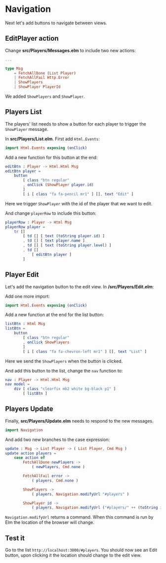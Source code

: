 # Navigation

Next let's add buttons to navigate between views.

## EditPlayer action

Change __src/Players/Messages.elm__ to include two new actions:

```elm
...

type Msg
    = FetchAllDone (List Player)
    | FetchAllFail Http.Error
    | ShowPlayers
    | ShowPlayer PlayerId
```

We added `ShowPlayers` and `ShowPlayer`.

## Players List

The players' list needs to show a button for each player to trigger the `ShowPlayer` message.

In __src/Players/List.elm__. First add `Html.Events`:

```elm
import Html.Events exposing (onClick)
```

Add a new function for this button at the end:

```elm
editBtn : Player -> Html.Html Msg
editBtn player =
    button
        [ class "btn regular"
        , onClick (ShowPlayer player.id)
        ]
        [ i [ class "fa fa-pencil mr1" ] [], text "Edit" ]
```

Here we trigger `ShowPlayer` with the id of the player that we want to edit.

And change `playerRow` to include this button:

```elm
playerRow : Player -> Html Msg
playerRow player =
    tr []
        [ td [] [ text (toString player.id) ]
        , td [] [ text player.name ]
        , td [] [ text (toString player.level) ]
        , td []
            [ editBtn player ]
        ]
```

## Player Edit

Let's add the navigation button to the edit view. In __/src/Players/Edit.elm__:

Add one more import:

```elm
import Html.Events exposing (onClick)
```

Add a new function at the end for the list button:

```elm
listBtn : Html Msg
listBtn =
    button
        [ class "btn regular"
        , onClick ShowPlayers
        ]
        [ i [ class "fa fa-chevron-left mr1" ] [], text "List" ]
```

Here we send the `ShowPlayers` when the button is clicked.

And add this button to the list, change the `nav` function to:

```elm
nav : Player -> Html.Html Msg
nav model =
    div [ class "clearfix mb2 white bg-black p1" ]
        [ listBtn ]
```

## Players Update

Finally, __src/Players/Update.elm__ needs to respond to the new messages.

```elm
import Navigation
```

And add two new branches to the case expression:

```elm
update : Msg -> List Player -> ( List Player, Cmd Msg )
update action players =
    case action of
        FetchAllDone newPlayers ->
            ( newPlayers, Cmd.none )

        FetchAllFail error ->
            ( players, Cmd.none )

        ShowPlayers ->
            ( players, Navigation.modifyUrl "#players" )

        ShowPlayer id ->
            ( players, Navigation.modifyUrl ("#players/" ++ (toString id)) )
```

`Navigation.modifyUrl` returns a command. When this command is run by Elm the location of the browser will change.

## Test it

Go to the list `http://localhost:3000/#players`. You should now see an Edit button, upon clicking it the location should change to the edit view.

